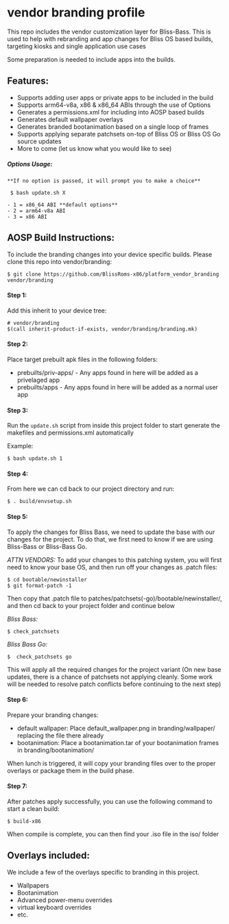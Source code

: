 # vendor branding profile
This repo includes the vendor customization layer for Bliss-Bass.
This is used to help with rebranding and app changes for Bliss OS based builds, targeting kiosks and single application use cases

Some preparation is needed to include apps into the builds. 

## Features:

 - Supports adding user apps or private apps to be included in the build
 - Supports arm64-v8a, x86 & x86_64 ABIs through the use of Options
 - Generates a permissions.xml for including into AOSP based builds
 - Generates default wallpaper overlays
 - Generates branded bootanimation based on a single loop of frames
 - Supports applying separate patchsets on-top of Bliss OS or Bliss OS Go source updates
 - More to come (let us know what you would like to see)
 
##### Options Usage:
	 
	**If no option is passed, it will prompt you to make a choice**
	 
	 $ bash update.sh X
	 
	- 1 = x86_64 ABI **default options**
	- 2 = arm64-v8a ABI
	- 3 = x86 ABI

## AOSP Build Instructions:

To include the branding changes into your device specific builds. Please clone 
this repo into vendor/branding:

	$ git clone https://github.com/BlissRoms-x86/platform_vendor_branding vendor/branding

#### Step 1:
	
Add this inherit to your device tree:

	# vendor/branding
	$(call inherit-product-if-exists, vendor/branding/branding.mk)

#### Step 2:

Place target prebuilt apk files in the following folders:

 - prebuilts/priv-apps/ - Any apps found in here will be added as a privelaged app
 - prebuilts/apps - Any apps found in here will be added as a normal user app

#### Step 3:

Run the `update.sh` script from inside this project folder to start generate the 
makefiles and permissions.xml automatically

Example:

	$ bash update.sh 1

#### Step 4:

From here we can cd back to our project directory and run:

	$ . build/envsetup.sh

#### Step 5:

To apply the changes for Bliss Bass, we need to update the base with our changes for the project. To do that, we first 
need to know if we are using Bliss-Bass or Bliss-Bass Go. 

*ATTN VENDORS:* To add your changes to this patching system, you will first need to know your base OS, and then run off your changes as .patch files:

	$ cd bootable/newinstaller
 	$ git format-patch -1

Then copy that .patch file to patches/patchsets(-go)/bootable/newinstaller/, and then cd back to your project folder and continue below

*Bliss Bass:*

	$ check_patchsets
	
*Bliss Bass Go:*

	$  check_patchsets go
	
This will apply all the required changes for the project variant
(On new base updates, there is a chance of patchsets not applying cleanly. Some work will be 
needed to resolve patch conflicts before continuing to the next step)

#### Step 6: 

Prepare your branding changes:

 - default wallpaper: Place default_wallpaper.png in branding/wallpaper/ replacing the file there already
 - bootanimation: Place a bootanimation.tar of your bootanimation frames in branding/bootanimation/

When lunch is triggered, it will copy your branding files over to the proper overlays or package them in the build phase.

#### Step 7:

After patches apply successfully, you can use the following command to start a clean build:

	$ build-x86

When compile is complete, you can then find your .iso file in the iso/ folder 

## Overlays included:

We include a few of the overlays specific to branding in this project. 

 - Wallpapers
 - Bootanimation
 - Advanced power-menu overrides
 - virtual keyboard overrides
 - etc.
